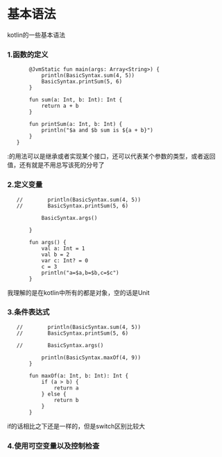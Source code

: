 # 基本语法
kotlin的一些基本语法

### 1.函数的定义

```object BasicSyntax {
       @JvmStatic fun main(args: Array<String>) {
           println(BasicSyntax.sum(4, 5))
           BasicSyntax.printSum(5, 6)
       }

       fun sum(a: Int, b: Int): Int {
           return a + b
       }

       fun printSum(a: Int, b: Int) {
           println("$a and $b sum is ${a + b}")
       }
   }
```

:的用法可以是继承或者实现某个接口，还可以代表某个参数的类型，或者返回值，还有就是不用总写该死的分号了

### 2.定义变量

```@JvmStatic fun main(args: Array<String>) {
   //        println(BasicSyntax.sum(4, 5))
   //        BasicSyntax.printSum(5, 6)

           BasicSyntax.args()

       }

       fun args() {
           val a: Int = 1
           val b = 2
           var c: Int? = 0
           c = 3
           println("a=$a,b=$b,c=$c")
       }

```

我理解的是在kotlin中所有的都是对象，空的话是Unit

### 3.条件表达式

```@JvmStatic fun main(args: Array<String>) {
   //        println(BasicSyntax.sum(4, 5))
   //        BasicSyntax.printSum(5, 6)

   //        BasicSyntax.args()

           println(BasicSyntax.maxOf(4, 9))
       }

       fun maxOf(a: Int, b: Int): Int {
           if (a > b) {
               return a
           } else {
               return b
           }
       }
```
if的话相比之下还是一样的，但是switch区别比较大

### 4.使用可空变量以及控制检查


